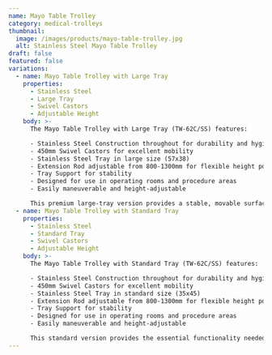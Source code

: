 ```yaml
---
name: Mayo Table Trolley
category: medical-trolleys
thumbnail: 
  image: /images/products/mayo-table-trolley.jpg
  alt: Stainless Steel Mayo Table Trolley
draft: false
featured: false
variations:
  - name: Mayo Table Trolley with Large Tray
    properties:
      - Stainless Steel
      - Large Tray
      - Swivel Castors
      - Adjustable Height
    body: >-
      The Mayo Table Trolley with Large Tray (TW-62C/SS) features:

      - Stainless Steel Construction throughout for durability and hygiene
      - 450mm Swivel Castors for excellent mobility
      - Stainless Steel Tray in large size (57x38)
      - Extension Rod adjustable from 800-1300mm for flexible height positioning
      - Tray Support for stability
      - Designed for use in operating rooms and procedure areas
      - Easily maneuverable and height-adjustable

      This premium large-tray version provides a stable, movable surface for surgical instruments and supplies during medical procedures.
  - name: Mayo Table Trolley with Standard Tray
    properties:
      - Stainless Steel
      - Standard Tray
      - Swivel Castors
      - Adjustable Height
    body: >-
      The Mayo Table Trolley with Standard Tray (TW-62C/SS) features:

      - Stainless Steel Construction throughout for durability and hygiene
      - 450mm Swivel Castors for excellent mobility
      - Stainless Steel Tray in standard size (35x45)
      - Extension Rod adjustable from 800-1300mm for flexible height positioning
      - Tray Support for stability
      - Designed for use in operating rooms and procedure areas
      - Easily maneuverable and height-adjustable

      This standard version provides the essential functionality needed for surgical procedures while maintaining a slightly more compact footprint than the large tray model.
---
```

